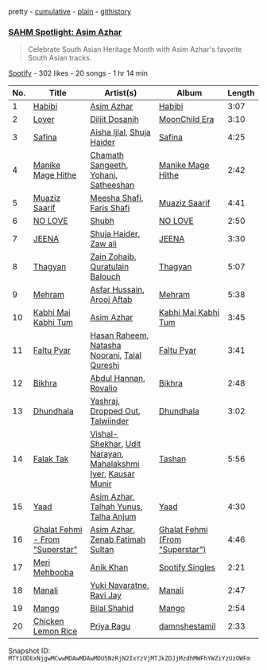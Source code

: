 pretty - [cumulative](/playlists/cumulative/37i9dQZF1DWUQFf8ygD236.md) - [plain](/playlists/plain/37i9dQZF1DWUQFf8ygD236) - [githistory](https://github.githistory.xyz/mackorone/spotify-playlist-archive/blob/main/playlists/plain/37i9dQZF1DWUQFf8ygD236)

### [SAHM Spotlight: Asim Azhar](https://open.spotify.com/playlist/37i9dQZF1DWUQFf8ygD236)

> Celebrate South Asian Heritage Month with Asim Azhar's favorite South Asian tracks.

[Spotify](https://open.spotify.com/user/spotify) - 302 likes - 20 songs - 1 hr 14 min

| No. | Title | Artist(s) | Album | Length |
|---|---|---|---|---|
| 1 | [Habibi](https://open.spotify.com/track/7e6mcPDj3sEZ5TQkZjn6Fy) | [Asim Azhar](https://open.spotify.com/artist/1ZChN8G1Y7CJ0TXbrvblwS) | [Habibi](https://open.spotify.com/album/0moKWKFC54L7cybq4HDtT7) | 3:07 |
| 2 | [Lover](https://open.spotify.com/track/0XwRlvv3KlOu4HWlOH34XG) | [Diljit Dosanjh](https://open.spotify.com/artist/2FKWNmZWDBZR4dE5KX4plR) | [MoonChild Era](https://open.spotify.com/album/0zV96rKdfWliVHNBpAsd2b) | 3:10 |
| 3 | [Safina](https://open.spotify.com/track/6GVUN2rDQdxtSdX7pMZh3j) | [Aisha Ijlal](https://open.spotify.com/artist/2It0rhAgCkWyxdzaSbfz0e), [Shuja Haider](https://open.spotify.com/artist/5efKihafekkUH7UjW5XUPt) | [Safina](https://open.spotify.com/album/6HwFq9xr2afg8IGEsGF8r9) | 4:25 |
| 4 | [Manike Mage Hithe](https://open.spotify.com/track/5JO2usoem1CW1pLL1kLj9E) | [Chamath Sangeeth](https://open.spotify.com/artist/3Bej6ikcqBylMRbkX1DKpu), [Yohani](https://open.spotify.com/artist/6hyCmqlpgEhkMKKr65sFgI), [Satheeshan](https://open.spotify.com/artist/3N3y9RPCdGRECp1MWJr00c) | [Manike Mage Hithe](https://open.spotify.com/album/0CuAXOxHwlGy4l8cyUD3bs) | 2:42 |
| 5 | [Muaziz Saarif](https://open.spotify.com/track/3tDoe3YGIltxR9zv5AkWqi) | [Meesha Shafi](https://open.spotify.com/artist/6gWwKC0laX7pTPjNgrwvQR), [Faris Shafi](https://open.spotify.com/artist/1LAdnp9wIdKClX7Cool0GD) | [Muaziz Saarif](https://open.spotify.com/album/1TpkynqQUmK6bTwMotcx1L) | 4:41 |
| 6 | [NO LOVE](https://open.spotify.com/track/5B4YQN1FCuADJ0o4phAtwC) | [Shubh](https://open.spotify.com/artist/5r3wPya2PpeTTsXsGhQU8O) | [NO LOVE](https://open.spotify.com/album/71z4Ni4FHsAUWpcy1oFmOT) | 2:50 |
| 7 | [JEENA](https://open.spotify.com/track/0by78fE6JVv4MaHxZaM8q8) | [Shuja Haider](https://open.spotify.com/artist/5efKihafekkUH7UjW5XUPt), [Zaw ali](https://open.spotify.com/artist/1uqIK62qerGT2HndrmCYIs) | [JEENA](https://open.spotify.com/album/3FudXNXjCjVFIrsETzW4AA) | 3:30 |
| 8 | [Thagyan](https://open.spotify.com/track/6KdTA6s7zmqLyB5ZNvVta0) | [Zain Zohaib](https://open.spotify.com/artist/0M4wzwZKh9SSHkOXYNvQlP), [Quratulain Balouch](https://open.spotify.com/artist/5r3gdJkUB4oAcnuIGXEB7q) | [Thagyan](https://open.spotify.com/album/0tcyDiVe5YVzXXocO1nk1m) | 5:07 |
| 9 | [Mehram](https://open.spotify.com/track/2oi55VmillH7At5wHVNFbE) | [Asfar Hussain](https://open.spotify.com/artist/7lDDbppbcK5F2ZJXG12pru), [Arooj Aftab](https://open.spotify.com/artist/00JAfwtx5gNiiqyor88Dr5) | [Mehram](https://open.spotify.com/album/1I7fGWBGZzOfsbkxxLGSyq) | 5:38 |
| 10 | [Kabhi Mai Kabhi Tum](https://open.spotify.com/track/5OlSnwlxvERp4z32qG6BjS) | [Asim Azhar](https://open.spotify.com/artist/1ZChN8G1Y7CJ0TXbrvblwS) | [Kabhi Mai Kabhi Tum](https://open.spotify.com/album/37vU3R9LVFBcLINg9cIywh) | 3:45 |
| 11 | [Faltu Pyar](https://open.spotify.com/track/1yFryDjhXXIIaJA1dKqrab) | [Hasan Raheem](https://open.spotify.com/artist/6gIqKYKRmltKfkTnxhMv8V), [Natasha Noorani](https://open.spotify.com/artist/1nGL9DljVpkRcayU8Wi285), [Talal Qureshi](https://open.spotify.com/artist/0nES9rTgJJV7uJF2cIkJNS) | [Faltu Pyar](https://open.spotify.com/album/5DfIEUN6BSCNEETICvOQtm) | 3:41 |
| 12 | [Bikhra](https://open.spotify.com/track/0OdztoASgKBBNcAgtErk0X) | [Abdul Hannan](https://open.spotify.com/artist/5mWQT8CLTa4mAQAJdFjHb1), [Rovalio](https://open.spotify.com/artist/01pFDtbY3k5uOmy0Pbg93C) | [Bikhra](https://open.spotify.com/album/4yfjeaROize8h6IkgU5RBn) | 2:48 |
| 13 | [Dhundhala](https://open.spotify.com/track/6PSGzXHJaQogb2G8m8gGZZ) | [Yashraj](https://open.spotify.com/artist/0TwG8C39WJIfFlcPrhxHST), [Dropped Out](https://open.spotify.com/artist/7zN7ZzgJdUZdEcbecViK4N), [Talwiinder](https://open.spotify.com/artist/6QoCrBHsojKnOrsGNfRcTN) | [Dhundhala](https://open.spotify.com/album/1wQyuIiZpM5Qy4wQOU2i1J) | 3:02 |
| 14 | [Falak Tak](https://open.spotify.com/track/0IudGhdeJZwJ0Ps6ndtQDt) | [Vishal\-Shekhar](https://open.spotify.com/artist/6Mv8GjQa7LKUGCAqa9qqdb), [Udit Narayan](https://open.spotify.com/artist/70B80Lwx2sxti0M1Ng9e8K), [Mahalakshmi Iyer](https://open.spotify.com/artist/0Yb0T3wUUNiIvHjqnfkbuH), [Kausar Munir](https://open.spotify.com/artist/3GBSge8pq7mpezUQl0GAOA) | [Tashan](https://open.spotify.com/album/59p4XN8mbKxNCoY5nQJyN5) | 5:56 |
| 15 | [Yaad](https://open.spotify.com/track/7jdHemolm8HmaireObpqXt) | [Asim Azhar](https://open.spotify.com/artist/1ZChN8G1Y7CJ0TXbrvblwS), [Talhah Yunus](https://open.spotify.com/artist/3mGW1eoqwNtCxd8R3hIOM5), [Talha Anjum](https://open.spotify.com/artist/5FGTEt0F3PrXKEQRJUFNYv) | [Yaad](https://open.spotify.com/album/3QGrCo6L9djVTKvmFTvQPq) | 4:30 |
| 16 | [Ghalat Fehmi \- From "Superstar"](https://open.spotify.com/track/5mnvugwfFYnJm9zuyGkgqF) | [Asim Azhar](https://open.spotify.com/artist/1ZChN8G1Y7CJ0TXbrvblwS), [Zenab Fatimah Sultan](https://open.spotify.com/artist/7xyGjFQhwVUrjYeGTzehMG) | [Ghalat Fehmi \(From "Superstar"\)](https://open.spotify.com/album/33syewuvoBtDNf93eSnnwj) | 4:46 |
| 17 | [Meri Mehbooba](https://open.spotify.com/track/18zXF2JNbtMthfQnQPaV45) | [Anik Khan](https://open.spotify.com/artist/23bSD5t38m4d6k8jtlZGDa) | [Spotify Singles](https://open.spotify.com/album/3yT5FrnQO9bsfaNOD7UygD) | 2:21 |
| 18 | [Manali](https://open.spotify.com/track/7cg3ddKVkg4benueRkqtYr) | [Yuki Navaratne](https://open.spotify.com/artist/00ZpGGB5F7Ytw781Qsr1sR), [Ravi Jay](https://open.spotify.com/artist/2OXLUIzYqgydsWcHh38LJ2) | [Manali](https://open.spotify.com/album/1jUBdlcy1UFW7IHIfTSMr7) | 2:47 |
| 19 | [Mango](https://open.spotify.com/track/4y65QrOxJvckOr8ePyiiVQ) | [Bilal Shahid](https://open.spotify.com/artist/3e1b5YHWfO80pDTVulRlLk) | [Mango](https://open.spotify.com/album/70a9FxJTywRJpzXunFUB1z) | 2:54 |
| 20 | [Chicken Lemon Rice](https://open.spotify.com/track/6nsKYAXnnHDUNC1kmnLUMq) | [Priya Ragu](https://open.spotify.com/artist/6iZTyHbQWGzpiWoyI0zz9F) | [damnshestamil](https://open.spotify.com/album/5Uape09ZvhDOfCmSqQN8Wm) | 2:33 |

Snapshot ID: `MTY1ODExNjgwMCwwMDAwMDAwMDU5NzRjN2IxYzVjMTJkZDJjMzdhMWFhYWZiYzUzOWFm`
